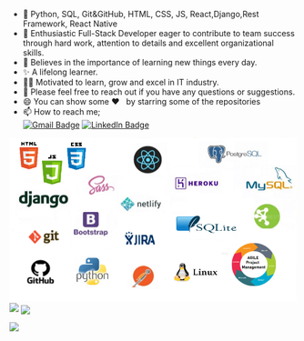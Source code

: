 
-  🌱  Python, SQL, Git&GitHub, HTML, CSS, JS, React,Django,Rest Framework, React Native
-  👯  Enthusiastic Full-Stack Developer eager to contribute to team success through hard work, attention to details and excellent organizational skills.
-  📝  Believes in the importance of learning new things every day. 
-  ✨  A lifelong learner. 
-  👨‍💻  Motivated to learn, grow and excel in IT industry.
-  💬 Please feel free to reach out if you have any questions or suggestions.
-  😄 You can show some   ❤️    &nbsp; by starring some of the repositories
-  📫 How to reach me;<br>
[![Gmail Badge](https://img.shields.io/badge/Gmail-D14836?style=for-the-badge&logo=gmail&logoColor=white)](https://mail.google.com/mail/u/0/?hl=tr&tf=cm&fs=1&to=ahmetbeler1739@gmail.com)
[![LinkedIn Badge](https://img.shields.io/badge/LinkedIn-0077B5?style=for-the-badge&logo=linkedin&logoColor=white)](https://www.linkedin.com/in/ahmet-beler/)

<img src="https://github.com/Ahmet-BELER/Ahmet-BELER/blob/main/ss.png?raw=true">
<img src="https://github-readme-stats.vercel.app/api?username=Ahmet-BELER&count_private=true&show_icons=true&theme=merko" > 
<img align="center" src="https://github-readme-stats.vercel.app/api/top-langs/?username=Ahmet-BELER&layout=compact&theme=merko" />


![](https://komarev.com/ghpvc/?username=Ahmet-BELER)
<br>

